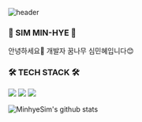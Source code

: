![header](https://capsule-render.vercel.app/api?type=rounded&color=D5E6C4&height=300&section=header&text=Welcome!&fontColor=fffce8&fontSize=90)
### 🌱 SIM MIN-HYE 🌱

안녕하세요🙌 개발자 꿈나무 심민혜입니다😊

### 🛠️ TECH STACK 🛠️



<img src="https://img.shields.io/badge/Spring Boot-green?style=flat-square&logo=Spring Boot&logoColor=6DB33F"/>  <img src="https://img.shields.io/badge/React-black?style=flat-square&logo=React&logoColor=61DAFB"/>  <img src="https://img.shields.io/badge/Next.js-lightgrey?style=flat-square&logo=Next.js&logoColor=000000"/>


![MinhyeSim's github stats](https://github-readme-stats.vercel.app/api?username=MinhyeSim&theme=vue&show_icons=true)
